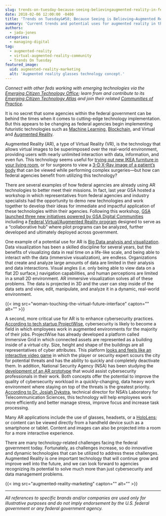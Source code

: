 ```yaml
---
slug: trends-on-tuesday-because-seeing-believingaugmented-reality-in-federal-government
date: 2018-02-06 12:00:00 -0400
title: 'Trends on Tuesday&#58; Because Seeing is Believing—Augmented Reality in the Federal Government'
summary: 'Current trends and potential uses for augmented reality in the federal government&#46;'
authors: 
  - jada-jones
categories: 
  - managing-digital
tag: 
  - augmented-reality
  - virtual-augmented-reality-community
  - Trends On Tuesday
featured_image: 
  uid: augmented-reality-marketing
  alt: 'Augmented reality glasses technology concept.'
---
```


_Connect with other feds working with emerging technologies via the [Emerging Citizen Technology Office](https://www.gsa.gov/technology/government-it-initiatives/emerging-citizen-technology); learn from and contribute to its [Emerging Citizen Technology Atlas](https://gsa.github.io/emerging-technology-atlas/) and join their related [Communities of Practice](https://www.digitalgov.gov/communities/)._

It is no secret that some agencies within the federal government can be behind the times when it comes to cutting-edge technology implementation. But this appears to be changing as federal agencies begin implementing futuristic technologies such as [Machine Learning](https://www.digitalgov.gov/2017/10/03/machine-learning-paired-with-skilled-data-scientists-future-datadriven-decision-making/), [Blockchain](https://www.gsa.gov/technology/government-it-initiatives/emerging-citizen-technology/blockchain), and Virtual and [Augmented Reality](https://techterms.com/definition/augmented_reality). 

Augmented Reality (AR), a type of Virtual Reality (VR), is the technology that allows virtual images to be superimposed over the real-world environment, providing users with nearly unlimited interaction with data, information, and even fun. This technology seems useful for [trying out new IKEA furniture in your living room](https://www.engadget.com/2017/09/12/ikea-place-augmented-reality-app/), or for surgeons to view a [3-D X-Ray image of a patient’s body](https://www.newscientist.com/article/2130678-augmented-reality-goggles-give-surgeons-x-ray-vision/) that can be viewed while performing complex surgeries—but how can federal agencies benefit from utilizing this technology?

There are several examples of how federal agencies are already using AR technologies to better meet their missions. In fact, last year GSA hosted a workshop in which representatives from federal agencies and industry specialists had the opportunity to demo new technologies and work together to develop their ideas for immediate and impactful application of these technologies within their agencies. Following this workshop, [GSA launched three new initiatives powered by GSA Digital Communities](https://www.digitalgov.gov/2016/10/26/gsa-launches-new-ai-virtual-reality-and-authentication-programs/) including a [Federal Virtual/Augmented Reality program](https://www.gsa.gov/technology/government-it-initiatives/emerging-citizen-technology/virtual-and-augmented-reality) designed to serve as a “collaborative hub” where pilot programs can be analyzed, further developed and ultimately deployed across government.

One example of a potential use for AR is [Big Data analysis and visualization](http://blog.i2econsulting.com/how-augmented-reality-will-change-data-visualization/). Data visualization has been a skilled discipline for several years, but the benefits of visualizing data in real time on a life-like scale, and being able to interact with the data (immersive visualization), are endless. Organizations that create and analyze large amounts of data are limited in their analysis and data interactions. Visual angles (i.e. only being able to view data on a flat 2D surface,) navigation capabilities, and human perceptions are limited in a small 2D environment. AR immersive visualization solves all of these problems. The data is projected in 3D and the user can step inside of the data sets and view, edit, manipulate, and analyze it in a dynamic, real-world environment. 

{{< img src="woman-touching-the-virtual-future-interface" capton="" alt="" >}}

A second, more critical use for AR is to enhance cybersecurity practices. [According to tech startup ProjectWise](https://singularityhub.com/2017/05/08/cybersecurity-pros-will-soon-patrol-computer-networks-like-agents-in-the-matrix/), cybersecurity is likely to become a field in which employees work in augmented environments for the majority of their jobs. ProjectWise has already developed a platform called Immersive Grid in which connected assets are represented as a building inside of a virtual city. Size, height and shape of the buildings are all representatives of cyber attributes. This platform [looks and feels like an interactive video game](https://www.protectwise.com/experience/) in which the player or security expert scours the city for potential threats and has the ability to quickly and completely deactivate them. In addition, National Security Agency (NSA) has been studying the [development of an AR prototype](https://fedtechmagazine.com/article/2016/03/future-augmented-reality-and-cybersecurity) that would assist cybersecurity professionals in their work. Both concepts offer the potential to improve the quality of cybersecurity workload in a quickly-changing, data heavy work environment where staying on top of the threats is the greatest priority. [According to Dr. Josiah Dykstra](https://fedtechmagazine.com/article/2016/03/future-augmented-reality-and-cybersecurity), technical director for NSA’s Laboratory for Telecommunication Sciences, this technology will help employees work more efficiently and better manage stress, improve focus and increase task processing.

Many AR applications include the use of glasses, headsets, or a [HoloLens](https://www.microsoft.com/en-us/hololens); or content can be viewed directly from a handheld device such as a smartphone or tablet. Content and images can also be projected into a room for a more interactive experience. 

There are many technology-related challenges facing the federal government today. Fortunately, as challenges increase, so do innovative and dynamic technologies that can be utilized to address these challenges. Augmented Reality is one important technology that will continue grow and improve well into the future, and we can look forward to agencies recognizing its potential to solve much more than just cybersecurity and data management problems. 

{{< img src="augmented-reality-marketing" capton="" alt="" >}}

--- 

_All references to specific brands and/or companies are used only for illustrative purposes and do not imply endorsement by the U.S. federal government or any federal government agency._
